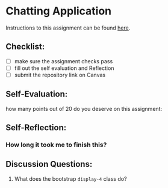 Chatting Application
=====================
Instructions to this assignment can be found [here](https://it3049c.github.io/coursework/labs/chatting-app).

## Checklist:
- [ ] make sure the assignment checks pass
- [ ] fill out the self evaluation and Reflection
- [ ] submit the repository link on Canvas

## Self-Evaluation:

how many points out of 20 do you deserve on this assignment: 

## Self-Reflection:
<!-- Write your self-reflection under this line -->

### How long it took me to finish this?


## Discussion Questions:
1. What does the bootstrap `display-4` class do?
